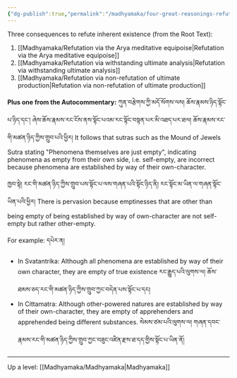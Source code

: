 ```yaml
---
{"dg-publish":true,"permalink":"/madhyamaka/four-great-reasonings-refuting-establishment-by-own-character-gomde/"}
---
```


Three consequences to refute inherent existence (from the Root Text):
1. [[Madhyamaka/Refutation via the Arya meditative equipoise\|Refutation via the Arya meditative equipoise]]
2. [[Madhyamaka/Refutation via withstanding ultimate analysis\|Refutation via withstanding ultimate analysis]]
3. [[Madhyamaka/Refutation via non-refutation of ultimate production\|Refutation via non-refutation of ultimate production]]

**Plus one from the Autocommentary:**
ཀུན་བརྩེགས་ཀྱི་མདོ་སོགས་ལས། ཆོས་རྣམས་ཉིད་སྟོང་པ་ཉིད་དང་། ཞེས་ཆོས་རྣམས་རང་ངོས་ནས་སྟོང་པའམ་རང་སྟོང་བསྟན་པར་མི་འཐད་པར་ཐལ། 
ཆོས་རྣམས་རང་གི་མཚན་ཉིད་ཀྱིས་གྲུབ་པའི་ཕྱིར།
It follows that sutras such as the Mound of Jewels Sutra stating "Phenomena themselves are just empty", indicating phenomena as empty from their own side, i.e. self-empty, are incorrect because phenomena are established by way of their own-character.

ཁྱབ་སྟེ། རང་གི་མཚན་ཉིད་ཀྱིས་གྲུབ་པས་སྟོང་པ་ལས་གཞན་པའི་སྟོང་ཉིད་ནི། རང་སྟོང་མ་ཡིན་ལ་གཞན་སྟོང་ཡིན་པའི་ཕྱིར།
There is pervasion because emptinesses that are other than being empty of being established by way of own-character are not self-empty but rather other-empty.

For example: དཔེར་ན།  
- In Svatantrika: Although all phenomena are established by way of their own character, they are empty of true existence རང་རྒྱུད་པའི་ལུགས་ལ། ཆོས་ཐམས་ཅད་རང་གི་མཚན་ཉིད་ཀྱིས་གྲུབ་ཀྱང་བདེན་པས་སྟོང་པ་དང།
- In Cittamatra: Although other-powered natures are established by way of their own-character, they are empty of apprehenders and apprehended being different substances.
  སེམས་ཙམ་པའི་ལུགས་ལ། གཞན་དབང་རྣམས་རང་གི་མཚན་ཉིད་ཀྱིས་གྲུབ་ཀྱང་བཟུང་འཛིན་རྫས་ཐ་དད་གྱིས་སྟོང་པ་ཡིན་ནོ།




---
Up a level: [[Madhyamaka/Madhyamaka\|Madhyamaka]]